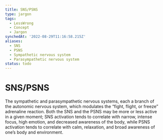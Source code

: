 ```yaml
---
title: SNS/PSNS
type: jargon
tags:
  - LessWrong
  - Concept
  - Jargon
synchedAt: '2022-08-29T11:16:58.215Z'
aliases:
  - SNS
  - PSNS
  - Sympathetic nervous system
  - Parasympathetic nervous system
status: todo
---
```


# SNS/PSNS

The sympathetic and parasympathetic nervous systems, each a branch of the autonomic nervous system, which modulates the “fight, flight, or freeze” adrenaline reaction. Both the SNS and the PSNS may be more or less active in a given moment; SNS activation tends to correlate with narrow, intense focus, high emotion, and decreased awareness of the body, while PSNS activation tends to correlate with calm, relaxation, and broad awareness of one’s body and environment.

 
